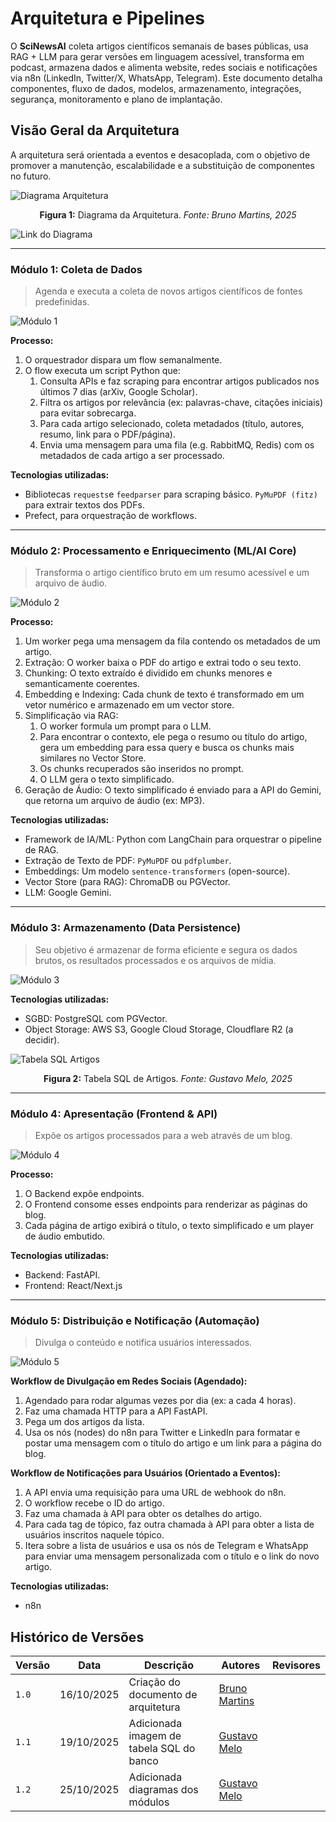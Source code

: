 # Arquitetura e Pipelines

O **SciNewsAI** coleta artigos científicos semanais de bases públicas, usa RAG + LLM para gerar versões em linguagem acessível, transforma em podcast, armazena dados e alimenta website, redes sociais e notificações via n8n (LinkedIn, Twitter/X, WhatsApp, Telegram). Este documento detalha componentes, fluxo de dados, modelos, armazenamento, integrações, segurança, monitoramento e plano de implantação.

## Visão Geral da Arquitetura

A arquitetura será orientada a eventos e desacoplada, com o objetivo de promover a manutenção, escalabilidade e a substituição de componentes no futuro.

![Diagrama Arquitetura](assets/architecture_diagram_new.svg)

<div align="center">
  <p><strong>Figura 1:</strong> Diagrama da Arquitetura. <em>Fonte: Bruno Martins, 2025</em></p>
</div>

![Link do Diagrama](https://www.mermaidchart.com/d/6aaa3be8-6ad1-4831-99fb-5543e290c0ce)

---

### **Módulo 1: Coleta de Dados**

> Agenda e executa a coleta de novos artigos científicos de fontes predefinidas.

![Módulo 1](./assets/architecture_module_1.png)

**Processo:**

1. O orquestrador dispara um flow semanalmente.
2. O flow executa um script Python que:
    1. Consulta APIs e faz scraping para encontrar artigos publicados nos últimos 7 dias (arXiv, Google Scholar).
    2. Filtra os artigos por relevância (ex: palavras-chave, citações iniciais) para evitar sobrecarga.
    3. Para cada artigo selecionado, coleta metadados (título, autores, resumo, link para o PDF/página).
    4. Envia uma mensagem para uma fila (e.g. RabbitMQ, Redis) com os metadados de cada artigo a ser processado.

**Tecnologias utilizadas:**

- Bibliotecas `requests`e `feedparser` para scraping básico. `PyMuPDF (fitz)` para extrair textos dos PDFs.
- Prefect, para orquestração de workflows.

---

### **Módulo 2: Processamento e Enriquecimento (ML/AI Core)**

> Transforma o artigo científico bruto em um resumo acessível e um arquivo de áudio.

![Módulo 2](./assets/architecture_module_2.png)

**Processo:**

1.  Um worker pega uma mensagem da fila contendo os metadados de um artigo.
2.  Extração: O worker baixa o PDF do artigo e extrai todo o seu texto.
3.  Chunking: O texto extraído é dividido em chunks menores e semanticamente coerentes.
4.  Embedding e Indexing: Cada chunk de texto é transformado em um vetor numérico e armazenado em um vector store.
5.  Simplificação via RAG:
    1. O worker formula um prompt para o LLM.
    2. Para encontrar o contexto, ele pega o resumo ou título do artigo, gera um embedding para essa query e busca os chunks mais similares no Vector Store.
    3. Os chunks recuperados são inseridos no prompt.
    4. O LLM gera o texto simplificado.
6.  Geração de Áudio: O texto simplificado é enviado para a API do Gemini, que retorna um arquivo de áudio (ex: MP3).

**Tecnologias utilizadas:**

- Framework de IA/ML: Python com LangChain para orquestrar o pipeline de RAG.
- Extração de Texto de PDF: `PyMuPDF` ou `pdfplumber`.
- Embeddings: Um modelo `sentence-transformers` (open-source).
- Vector Store (para RAG): ChromaDB ou PGVector.
-  LLM: Google Gemini.

---

### **Módulo 3: Armazenamento (Data Persistence)**

> Seu objetivo é armazenar de forma eficiente e segura os dados brutos, os resultados processados e os arquivos de mídia.

![Módulo 3](./assets/architecture_module_3.png)

**Tecnologias utilizadas:**

- SGBD: PostgreSQL com PGVector.
- Object Storage: AWS S3, Google Cloud Storage, Cloudflare R2 (a decidir).

![Tabela SQL Artigos](./assets/articles_table.svg)

<div align="center">
  <p><strong>Figura 2:</strong> Tabela SQL de Artigos. <em>Fonte: Gustavo Melo, 2025</em></p>
</div>

---

### **Módulo 4: Apresentação (Frontend & API)**

> Expõe os artigos processados para a web através de um blog.

![Módulo 4](./assets/architecture_module_4.png)

**Processo:**

1.  O Backend expõe endpoints.
2.  O Frontend consome esses endpoints para renderizar as páginas do blog.
3.  Cada página de artigo exibirá o título, o texto simplificado e um player de áudio embutido.

**Tecnologias utilizadas:**

- Backend: FastAPI.
- Frontend: React/Next.js

---

### **Módulo 5: Distribuição e Notificação (Automação)**

> Divulga o conteúdo e notifica usuários interessados.

![Módulo 5](./assets/architecture_module_5.png)

**Workflow de Divulgação em Redes Sociais (Agendado):**

1. Agendado para rodar algumas vezes por dia (ex: a cada 4 horas).
2. Faz uma chamada HTTP para a API FastAPI.
3. Pega um dos artigos da lista.
4. Usa os nós (nodes) do n8n para Twitter e LinkedIn para formatar e postar uma mensagem com o título do artigo e um link para a página do blog.

**Workflow de Notificações para Usuários (Orientado a Eventos):**

1.  A API envia uma requisição para uma URL de webhook do n8n.
2.  O workflow recebe o ID do artigo.
3.  Faz uma chamada à API para obter os detalhes do artigo.
4.  Para cada tag de tópico, faz outra chamada à API para obter a lista de usuários inscritos naquele tópico.
5.  Itera sobre a lista de usuários e usa os nós de Telegram e WhatsApp para enviar uma mensagem personalizada com o título e o link do novo artigo.

**Tecnologias utilizadas:**

- n8n

## Histórico de Versões

| Versão | Data | Descrição | Autores | Revisores |
| --- | --- | --- | --- | --- |
| `1.0` | 16/10/2025 | Criação do documento de arquitetura | [Bruno Martins](https://github.com/brunomartins03) |  |
| `1.1` | 19/10/2025 | Adicionada imagem de tabela SQL do banco | [Gustavo Melo](https://github.com/gusrberto) |  |
| `1.2` | 25/10/2025 | Adicionada diagramas dos módulos | [Gustavo Melo](https://github.com/gusrberto) |  |